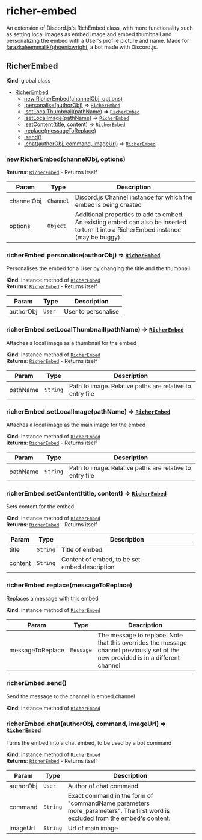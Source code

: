 # richer-embed

An extension of Discord.js's RichEmbed class, with more functionality such as setting local images as embed.image and embed.thumbnail and personalizing the embed with a User's profile picture and name. Made for [farazkaleemmalik/phoenixwright](https://github.com/farazkaleemmalik/phoenixwright), a bot made with Discord.js.

<a name="RicherEmbed"></a>

## RicherEmbed
**Kind**: global class  

* [RicherEmbed](#RicherEmbed)
    * [new RicherEmbed(channelObj, options)](#new_RicherEmbed_new)
    * [.personalise(authorObj)](#RicherEmbed+personalise) ⇒ [<code>RicherEmbed</code>](#RicherEmbed)
    * [.setLocalThumbnail(pathName)](#RicherEmbed+setLocalThumbnail) ⇒ [<code>RicherEmbed</code>](#RicherEmbed)
    * [.setLocalImage(pathName)](#RicherEmbed+setLocalImage) ⇒ [<code>RicherEmbed</code>](#RicherEmbed)
    * [.setContent(title, content)](#RicherEmbed+setContent) ⇒ [<code>RicherEmbed</code>](#RicherEmbed)
    * [.replace(messageToReplace)](#RicherEmbed+replace)
    * [.send()](#RicherEmbed+send)
    * [.chat(authorObj, command, imageUrl)](#RicherEmbed+chat) ⇒ [<code>RicherEmbed</code>](#RicherEmbed)

<a name="new_RicherEmbed_new"></a>

### new RicherEmbed(channelObj, options)
**Returns**: [<code>RicherEmbed</code>](#RicherEmbed) - Returns itself  

| Param | Type | Description |
| --- | --- | --- |
| channelObj | <code>Channel</code> | Discord.js Channel instance for which the embed is being created |
| options | <code>Object</code> | Additional properties to add to embed. An existing embed can also be inserted to turn it into a RicherEmbed instance (may be buggy). |

<a name="RicherEmbed+personalise"></a>

### richerEmbed.personalise(authorObj) ⇒ [<code>RicherEmbed</code>](#RicherEmbed)
Personalises the embed for a User by changing the title and the thumbnail

**Kind**: instance method of [<code>RicherEmbed</code>](#RicherEmbed)  
**Returns**: [<code>RicherEmbed</code>](#RicherEmbed) - Returns itself  

| Param | Type | Description |
| --- | --- | --- |
| authorObj | <code>User</code> | User to personalise |

<a name="RicherEmbed+setLocalThumbnail"></a>

### richerEmbed.setLocalThumbnail(pathName) ⇒ [<code>RicherEmbed</code>](#RicherEmbed)
Attaches a local image as a thumbnail for the embed

**Kind**: instance method of [<code>RicherEmbed</code>](#RicherEmbed)  
**Returns**: [<code>RicherEmbed</code>](#RicherEmbed) - Returns itself  

| Param | Type | Description |
| --- | --- | --- |
| pathName | <code>String</code> | Path to image. Relative paths are relative to entry file |

<a name="RicherEmbed+setLocalImage"></a>

### richerEmbed.setLocalImage(pathName) ⇒ [<code>RicherEmbed</code>](#RicherEmbed)
Attaches a local image as the main image for the embed

**Kind**: instance method of [<code>RicherEmbed</code>](#RicherEmbed)  
**Returns**: [<code>RicherEmbed</code>](#RicherEmbed) - Returns itself  

| Param | Type | Description |
| --- | --- | --- |
| pathName | <code>String</code> | Path to image. Relative paths are relative to entry file |

<a name="RicherEmbed+setContent"></a>

### richerEmbed.setContent(title, content) ⇒ [<code>RicherEmbed</code>](#RicherEmbed)
Sets content for the embed

**Kind**: instance method of [<code>RicherEmbed</code>](#RicherEmbed)  
**Returns**: [<code>RicherEmbed</code>](#RicherEmbed) - Returns itself  

| Param | Type | Description |
| --- | --- | --- |
| title | <code>String</code> | Title of embed |
| content | <code>String</code> | Content of embed, to be set embed.description |

<a name="RicherEmbed+replace"></a>

### richerEmbed.replace(messageToReplace)
Replaces a message with this embed

**Kind**: instance method of [<code>RicherEmbed</code>](#RicherEmbed)  

| Param | Type | Description |
| --- | --- | --- |
| messageToReplace | <code>Message</code> | The message to replace. Note that this overrides the message channel previously set of the new provided is in a different channel |

<a name="RicherEmbed+send"></a>

### richerEmbed.send()
Send the message to the channel in embed.channel

**Kind**: instance method of [<code>RicherEmbed</code>](#RicherEmbed)  
<a name="RicherEmbed+chat"></a>

### richerEmbed.chat(authorObj, command, imageUrl) ⇒ [<code>RicherEmbed</code>](#RicherEmbed)
Turns the embed into a chat embed, to be used by a bot command

**Kind**: instance method of [<code>RicherEmbed</code>](#RicherEmbed)  
**Returns**: [<code>RicherEmbed</code>](#RicherEmbed) - Returns itself  

| Param | Type | Description |
| --- | --- | --- |
| authorObj | <code>User</code> | Author of chat command |
| command | <code>String</code> | Exact command in the form of "commandName parameters more_parameters". The first word is excluded from the embed's content. |
| imageUrl | <code>String</code> | Url of main image |


